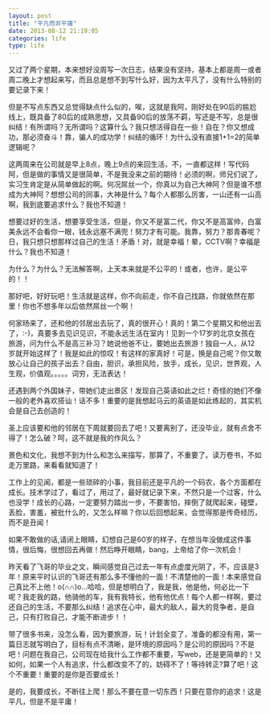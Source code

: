 ```yaml
---
layout: post
title: "平凡而非平庸"
date: 2013-08-12 21:19:05
categories: life
type: life
---
```


又过了两个星期，本来想好没周写一次日志，结果没有坚持，基本上都是周一或者周二晚上才想起来写，而且总是想不到写什么好，因为太平凡了，没有什么特别的要记录下来！

但是不写点东西又总觉得缺点什么似的，唉，这就是我阿，刚好处在90后的尴尬线上，既具备了80后的成熟思想，又具备90后的放荡不羁，写还是不写，总是很纠结！有所谓吗？无所谓吗？这算什么？我只想活得自在一些！自在？你又想成功，那必须奋斗！靠，骗人的成功学！纠结的循环！为什么没有直接1+1=2的简单逻辑呢？

这两周来在公司就是早上8点，晚上9点的来回生活，不，一直都这样！写代码阿，但是做的事情又是很简单，不是我没来之前的期待！必须的啊，师兄们说了，实习生肯定是从简单做起的啊。何况屌丝一个，你真以为自己大神阿？但是谁不想成为大神阿？想想公司的同事，大神是什么？每个人都那么厉害，一山还有一山高啊，我到底要追求什么？我也不知道！

想要过好的生活，想要享受生活，但是，你又不是富二代，你又不是高富帅，白富美永远不会看你一眼，钱永远塞不满兜！努力才有可能。我靠，努力？那青春呢？日，我只想只想那样过自己的生活！矛盾！对，就是幸福！晕，CCTV啊？幸福是什么？我也不知道！

为什么？为什么？无法解答啊，上天本来就是不公平的！或者，也许，是公平的！！

那好吧，好好玩吧！生活就是这样，你不向前走，你不自己找路，你就依然在那里！你也不想多年以后依然屌丝一个啊！

何家旸来了，还和他的邻居出去玩了，真的很开心！真的！第二个星期又和他出去了，:-)，真要多去见识见识，不能永远生活在室内！见到一个17岁的北京女孩在旅游，问为什么不是高三补习？她说他爸不让，要她出去旅游！独自一人，从12岁就开始这样了！我是如此的惊叹！有这样的家真好！可是，换是自己呢？你又敢放心让自己的孩子出去？自由，胆识，承担风险，放手，成长，见识，世界观，人生观，价值观。。。。。词穷，无法表达！

还遇到两个外国妹子，带她们走出景区！发现自己英语如此之烂！奇怪的她们不像一般的老外喜欢搭讪！话不多！重要的是我想起马云的英语是如此练起的，其实机会是自己去创造的！

圣上应该要和他的邻居在下周就要回去了吧！又要离别了，还没毕业，就有点舍不得了！怎么破？呵，这不就是我的作风么？

景色和文化，我想不到为什么和怎么来描写，那算了，不重要了。读万卷书，不如走万里路，来看看就知道了！

工作上的见闻，都是一些琐碎的小事，我目前还是平凡的一个码农，各个方面都在成长。技术学过了，看过了，用过了，最好就记录下来，不然只是一个过客，什么也没学！成长的心路，一定要努力踏出一步，不要害怕，摔倒了就爬起来，碰壁，丢脸，害羞，被批什么的，又怎么样嘛？你以后回想起来，会觉得那是传奇经历，而不是丑闻！

如果不敢做的话,请闭上眼睛，幻想自己是60岁的样子，在想当年没做成这件事情，很后悔，很想回去再做！然后睁开眼睛，bang，上帝给了你一次机会！

昨天看了飞哥的毕业之文，瞬间感觉自己过去一年有点虚度光阴了，不，应该是3年！原来平时认识的飞哥还有那么多不懂他的一面！不清楚他的一面！本来感觉自己真比不上他！o(∩∩)o...哈哈，但是想明白了，我是我，他是他，何必比一下呢？我走我的路，他骑他的车，我有我特长，他有他优点！每个人都一样啊，要过还自己的生活，不要那么纠结！追求在心中，最大的敌人，最大的竞争者，是自己，只有打败自己，才能不断进步！！

带了很多书来，没怎么看，因为要旅游，玩！计划全变了，准备的都没有用，第一篇日志就写明白了，目标有点不清晰，是环境的原因吗？是公司的原因吗？不是吧！问题在我自己，公司现在给我什么工作都不重要，写web，还是更简单的！又如何，如果一个人有追求，什么都改变不了的，妨碍不了！等待转正?算了吧！这个不重要！重要的是你是否要成长！

是的，我要成长，不断往上爬！那么不要在意一切东西！只要在意你的追求！这是平凡，但是不是平庸！
